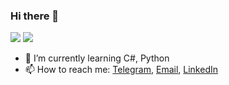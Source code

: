 ### Hi there 👋

![](https://github-readme-stats-deploy-evph.vercel.app/api?username=PaShampusik&count_private=true&show_icons=true&theme=dark)
![](https://raw.githubusercontent.com/pashampusik/github-stats/master/generated/languages.svg#gh-dark-mode-only)
- 🌱 I’m currently learning C#, Python
- 📫 How to reach me: [Telegram](https://t.me/PaShampusik), [Email](mailto:shchirovpavel@gmail.com), [LinkedIn](https://www.linkedin.com/in/pashampusik/)
